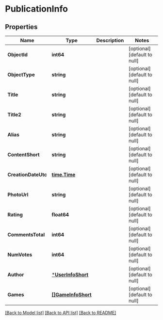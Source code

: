 # PublicationInfo

## Properties
Name | Type | Description | Notes
------------ | ------------- | ------------- | -------------
**ObjectId** | **int64** |  | [optional] [default to null]
**ObjectType** | **string** |  | [optional] [default to null]
**Title** | **string** |  | [optional] [default to null]
**Title2** | **string** |  | [optional] [default to null]
**Alias** | **string** |  | [optional] [default to null]
**ContentShort** | **string** |  | [optional] [default to null]
**CreationDateUtc** | [**time.Time**](time.Time.md) |  | [optional] [default to null]
**PhotoUrl** | **string** |  | [optional] [default to null]
**Rating** | **float64** |  | [optional] [default to null]
**CommentsTotal** | **int64** |  | [optional] [default to null]
**NumVotes** | **int64** |  | [optional] [default to null]
**Author** | [***UserInfoShort**](UserInfoShort.md) |  | [optional] [default to null]
**Games** | [**[]GameInfoShort**](GameInfoShort.md) |  | [optional] [default to null]

[[Back to Model list]](../README.md#documentation-for-models) [[Back to API list]](../README.md#documentation-for-api-endpoints) [[Back to README]](../README.md)


